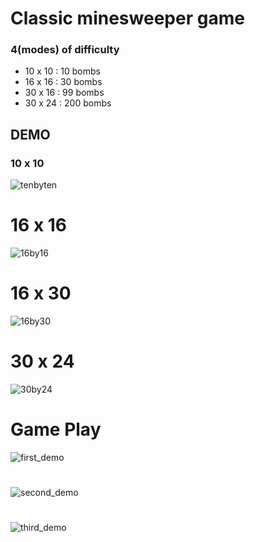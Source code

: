 # Classic minesweeper game 
### 4(modes) of difficulty
  * 10 x 10 : 10 bombs
  * 16 x 16 : 30 bombs
  * 30 x 16 : 99 bombs
  * 30 x 24 : 200 bombs

## DEMO
### 10 x 10
![tenbyten](https://github.com/Markovic95/minesweeper/assets/62838385/669cd962-2c8b-4b5d-a6e9-d77a51bb8539)
# 16 x 16
![16by16](https://github.com/Markovic95/minesweeper/assets/62838385/46d78b62-c58d-435a-a4ed-f15110eb530f)
# 16 x 30
![16by30](https://github.com/Markovic95/minesweeper/assets/62838385/e99ce12f-a88a-4ec5-9c67-af428fad01f8)
# 30 x 24
![30by24](https://github.com/Markovic95/minesweeper/assets/62838385/be29350c-c44c-45a6-aee2-a45bc29a2390)

# Game Play
![first_demo](https://github.com/Markovic95/minesweeper/assets/62838385/f8e98745-c2cd-40aa-b365-4b7499c88dff)
#
![second_demo](https://github.com/Markovic95/minesweeper/assets/62838385/f22ad7ed-25cb-4ee6-b799-8967730a5e4c)
#
![third_demo](https://github.com/Markovic95/minesweeper/assets/62838385/f5620e39-d4e9-4860-87ee-18af76117c50)


